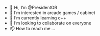 - 👋 Hi, I’m @PresidentOR
- 👀 I’m interested in arcade games / cabinet
- 🌱 I’m currently learning c++
- 💞️ I’m looking to collaborate on everyone
- 📫 How to reach me ...

<!---
PresidentOR/PresidentOR is a ✨ special ✨ repository because its `README.md` (this file) appears on your GitHub profile.
You can click the Preview link to take a look at your changes.
--->
